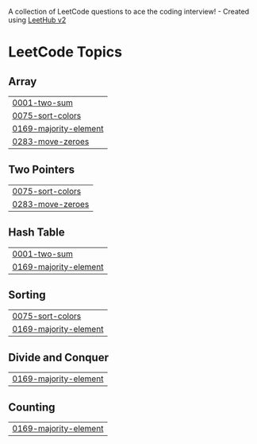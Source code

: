 A collection of LeetCode questions to ace the coding interview! - Created using [LeetHub v2](https://github.com/arunbhardwaj/LeetHub-2.0)
<!---LeetCode Topics Start-->
# LeetCode Topics
## Array
|  |
| ------- |
| [0001-two-sum](https://github.com/PawarVarun-7/LeetCode-Questions/tree/master/0001-two-sum) |
| [0075-sort-colors](https://github.com/PawarVarun-7/LeetCode-Questions/tree/master/0075-sort-colors) |
| [0169-majority-element](https://github.com/PawarVarun-7/LeetCode-Questions/tree/master/0169-majority-element) |
| [0283-move-zeroes](https://github.com/PawarVarun-7/LeetCode-Questions/tree/master/0283-move-zeroes) |
## Two Pointers
|  |
| ------- |
| [0075-sort-colors](https://github.com/PawarVarun-7/LeetCode-Questions/tree/master/0075-sort-colors) |
| [0283-move-zeroes](https://github.com/PawarVarun-7/LeetCode-Questions/tree/master/0283-move-zeroes) |
## Hash Table
|  |
| ------- |
| [0001-two-sum](https://github.com/PawarVarun-7/LeetCode-Questions/tree/master/0001-two-sum) |
| [0169-majority-element](https://github.com/PawarVarun-7/LeetCode-Questions/tree/master/0169-majority-element) |
## Sorting
|  |
| ------- |
| [0075-sort-colors](https://github.com/PawarVarun-7/LeetCode-Questions/tree/master/0075-sort-colors) |
| [0169-majority-element](https://github.com/PawarVarun-7/LeetCode-Questions/tree/master/0169-majority-element) |
## Divide and Conquer
|  |
| ------- |
| [0169-majority-element](https://github.com/PawarVarun-7/LeetCode-Questions/tree/master/0169-majority-element) |
## Counting
|  |
| ------- |
| [0169-majority-element](https://github.com/PawarVarun-7/LeetCode-Questions/tree/master/0169-majority-element) |
<!---LeetCode Topics End-->